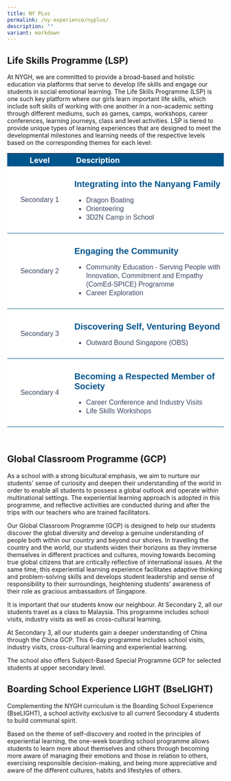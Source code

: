 ```yaml
---
title: NY PLus
permalink: /ny-experience/nyplus/
description: ""
variant: markdown
---
```

## Life Skills Programme (LSP)
At NYGH, we are committed to provide a broad-based and holistic education via platforms that serve to develop life skills and engage our students in social emotional learning. The Life Skills Programme (LSP) is one such key platform where our girls learn important life skills, which include soft skills of working with one another in a non-academic setting through different mediums, such as games, camps, workshops, career conferences, learning journeys, class and level activities. LSP is tiered to provide unique types of learning experiences that are designed to meet the developmental milestones and learning needs of the respective levels based on the corresponding themes for each level:

<style type="text/css">
.lsp  {border-collapse:collapse;border-spacing:0;}
.lsp td{ font-family:Arial, sans-serif; overflow:hidden;padding:10px 5px;word-break:normal;}
.lsp .th-30{ background-color:#00558D; color:#FFF;text-align:center;vertical-align:top;font-size:18px; vertical-align: middle; width:30%;}
.lsp .th-70{ background-color:#00558D; color:#FFF;text-align:left;vertical-align:top;font-size:18px; vertical-align: middle; width:70%;}
.lsp .tg-30{background-color:#FFF;color:#3c4764;text-align:center;vertical-align:middle; border-bottom:1px solid #00558D !important; width:30%;}	
.lsp .tg-70{background-color:#FFF;color:#3c4764;text-align:left;vertical-align:middle; border-bottom:1px solid #00558D !important; width:70%; padding-top:30px;}	
.lsp ul li{line-height:20px;}	
.head {	font-size:20px !important; color:#00558D;text-align:left; font-weight: bold;}
</style>

<table style="width: 100%" class="lsp">  
<tbody>
<tr>
  <th class="th-30">Level</th>
	<th class="th-70">Description</th>
</tr>
<tr>
    <td class="tg-30"> Secondary 1</td>
	<td class="tg-70"><span class="head">Integrating into the Nanyang Family</span><br> 
			<ul>
				<li>Dragon Boating</li>
				<li>Orienteering</li>
				<li>3D2N Camp in School</li>
			</ul></td>	
</tr>
<tr>
    <td class="tg-30"> Secondary 2</td>
	<td class="tg-70"><span class="head">Engaging the Community</span><br> 
			<ul>
				<li>Community Education - Serving People with Innovation, Commitment and Empathy (ComEd-SPICE) Programme</li>
				<li>Career Exploration</li>
			</ul></td>	
</tr>
	<tr>
    <td class="tg-30"> Secondary 3</td>
		<td class="tg-70"><span class="head">Discovering Self, Venturing Beyond</span><br> 
			<ul>
				<li>Outward Bound Singapore (OBS)</li>
			</ul></td>	
</tr>
	<tr>
    <td class="tg-30"> Secondary 4</td>
	<td class="tg-70"><span class="head">Becoming a Respected Member of Society</span><br> 
			<ul>
				<li>Career Conference and Industry Visits</li>
				<li>Life Skills Workshops</li>
			</ul></td>	
</tr>
	</tbody>
	</table>
<br>

## Global Classroom Programme (GCP)


As a school with a strong bicultural emphasis, we aim to nurture our students' sense of curiosity and deepen their understanding of the world in order to enable all students to possess a global outlook and operate within multinational settings. The experiential learning approach is adopted in this programme, and reflective activities are conducted during and after the trips with our teachers who are trained facilitators.

Our Global Classroom Programme (GCP) is designed to help our students discover the global diversity and develop a genuine understanding of people both within our country and beyond our shores. In travelling the country and the world, our students widen their horizons as they immerse themselves in different practices and cultures, moving towards becoming true global citizens that are critically reflective of international issues. At the same time, this experiential learning experience facilitates adaptive thinking and problem-solving skills and develops student leadership and sense of responsibility to their surroundings, heightening students’ awareness of their role as gracious ambassadors of Singapore.

It is important that our students know our neighbour. At Secondary 2, all our students travel as a class to Malaysia. This programme includes school visits, industry visits as well as cross-cultural learning.

At Secondary 3, all our students gain a deeper understanding of China through the China GCP. This 6-day programme includes school visits, industry visits, cross-cultural learning and experiential learning. 

The school also offers Subject-Based Special Programme GCP for selected students at upper secondary level.



## Boarding School Experience LIGHT (BseLIGHT)


Complementing the NYGH curriculum is the Boarding School Experience (BseLIGHT), a school activity exclusive to all current Secondary 4 students to build communal spirit. 

Based on the theme of self-discovery and rooted in the principles of experiential learning, the one-week boarding school programme allows students to learn more about themselves and others through becoming more aware of managing their emotions and those in relation to others, exercising responsible decision-making, and being more appreciative and aware of the different cultures, habits and lifestyles of others.
